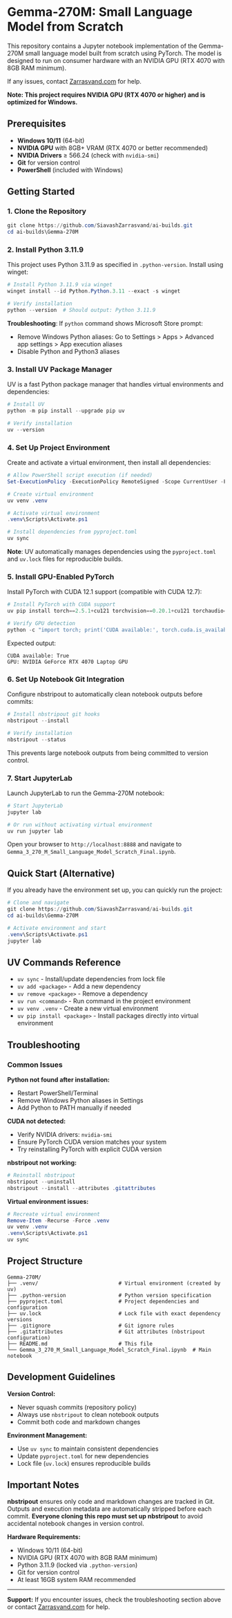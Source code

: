 # Gemma-270M: Small Language Model from Scratch

This repository contains a Jupyter notebook implementation of the Gemma-270M small language model built from scratch using PyTorch. The model is designed to run on consumer hardware with an NVIDIA GPU (RTX 4070 with 8GB RAM minimum).

If any issues, contact [Zarrasvand.com](https://zarrasvand.com) for help.

**Note: This project requires NVIDIA GPU (RTX 4070 or higher) and is optimized for Windows.**

## Prerequisites

- **Windows 10/11** (64-bit)
- **NVIDIA GPU** with 8GB+ VRAM (RTX 4070 or better recommended)
- **NVIDIA Drivers** ≥ 566.24 (check with `nvidia-smi`)
- **Git** for version control
- **PowerShell** (included with Windows)

## Getting Started

### 1. Clone the Repository

```powershell
git clone https://github.com/SiavashZarrasvand/ai-builds.git
cd ai-builds\Gemma-270M
```

### 2. Install Python 3.11.9

This project uses Python 3.11.9 as specified in `.python-version`. Install using winget:

```powershell
# Install Python 3.11.9 via winget
winget install --id Python.Python.3.11 --exact -s winget

# Verify installation
python --version  # Should output: Python 3.11.9
```

**Troubleshooting**: If `python` command shows Microsoft Store prompt:
- Remove Windows Python aliases: Go to Settings > Apps > Advanced app settings > App execution aliases
- Disable Python and Python3 aliases

### 3. Install UV Package Manager

UV is a fast Python package manager that handles virtual environments and dependencies:

```powershell
# Install UV
python -m pip install --upgrade pip uv

# Verify installation
uv --version
```

### 4. Set Up Project Environment

Create and activate a virtual environment, then install all dependencies:

```powershell
# Allow PowerShell script execution (if needed)
Set-ExecutionPolicy -ExecutionPolicy RemoteSigned -Scope CurrentUser -Force

# Create virtual environment
uv venv .venv

# Activate virtual environment
.venv\Scripts\Activate.ps1

# Install dependencies from pyproject.toml
uv sync
```

**Note**: UV automatically manages dependencies using the `pyproject.toml` and `uv.lock` files for reproducible builds.

### 5. Install GPU-Enabled PyTorch

Install PyTorch with CUDA 12.1 support (compatible with CUDA 12.7):

```powershell
# Install PyTorch with CUDA support
uv pip install torch==2.5.1+cu121 torchvision==0.20.1+cu121 torchaudio==2.5.1+cu121 --index-url https://download.pytorch.org/whl/cu121 --index-strategy unsafe-best-match --force-reinstall

# Verify GPU detection
python -c "import torch; print('CUDA available:', torch.cuda.is_available()); print('GPU:', torch.cuda.get_device_name(0) if torch.cuda.is_available() else 'No GPU')"
```

Expected output:
```
CUDA available: True
GPU: NVIDIA GeForce RTX 4070 Laptop GPU
```

### 6. Set Up Notebook Git Integration

Configure nbstripout to automatically clean notebook outputs before commits:

```powershell
# Install nbstripout git hooks
nbstripout --install

# Verify installation
nbstripout --status
```

This prevents large notebook outputs from being committed to version control.

### 7. Start JupyterLab

Launch JupyterLab to run the Gemma-270M notebook:

```powershell
# Start JupyterLab
jupyter lab

# Or run without activating virtual environment
uv run jupyter lab
```

Open your browser to `http://localhost:8888` and navigate to `Gemma_3_270_M_Small_Language_Model_Scratch_Final.ipynb`.

## Quick Start (Alternative)

If you already have the environment set up, you can quickly run the project:

```powershell
# Clone and navigate
git clone https://github.com/SiavashZarrasvand/ai-builds.git
cd ai-builds\Gemma-270M

# Activate environment and start
.venv\Scripts\Activate.ps1
jupyter lab
```

## UV Commands Reference

- `uv sync` - Install/update dependencies from lock file
- `uv add <package>` - Add a new dependency 
- `uv remove <package>` - Remove a dependency
- `uv run <command>` - Run command in the project environment
- `uv venv .venv` - Create a new virtual environment
- `uv pip install <package>` - Install packages directly into virtual environment

## Troubleshooting

### Common Issues

**Python not found after installation:**
- Restart PowerShell/Terminal
- Remove Windows Python aliases in Settings
- Add Python to PATH manually if needed

**CUDA not detected:**
- Verify NVIDIA drivers: `nvidia-smi`
- Ensure PyTorch CUDA version matches your system
- Try reinstalling PyTorch with explicit CUDA version

**nbstripout not working:**
```powershell
# Reinstall nbstripout
nbstripout --uninstall
nbstripout --install --attributes .gitattributes
```

**Virtual environment issues:**
```powershell
# Recreate virtual environment
Remove-Item -Recurse -Force .venv
uv venv .venv
.venv\Scripts\Activate.ps1
uv sync
```

## Project Structure

```
Gemma-270M/
├── .venv/                          # Virtual environment (created by uv)
├── .python-version                 # Python version specification
├── pyproject.toml                  # Project dependencies and configuration
├── uv.lock                         # Lock file with exact dependency versions
├── .gitignore                      # Git ignore rules
├── .gitattributes                  # Git attributes (nbstripout configuration)
├── README.md                       # This file
└── Gemma_3_270_M_Small_Language_Model_Scratch_Final.ipynb  # Main notebook
```

## Development Guidelines

**Version Control:**
- Never squash commits (repository policy)
- Always use `nbstripout` to clean notebook outputs
- Commit both code and markdown changes

**Environment Management:**
- Use `uv sync` to maintain consistent dependencies
- Update `pyproject.toml` for new dependencies
- Lock file (`uv.lock`) ensures reproducible builds

## Important Notes

**nbstripout** ensures only code and markdown changes are tracked in Git. Outputs and execution metadata are automatically stripped before each commit. **Everyone cloning this repo must set up nbstripout** to avoid accidental notebook changes in version control.

**Hardware Requirements:**
- Windows 10/11 (64-bit)
- NVIDIA GPU (RTX 4070 with 8GB RAM minimum)
- Python 3.11.9 (locked via `.python-version`)
- Git for version control
- At least 16GB system RAM recommended

---

**Support:** If you encounter issues, check the troubleshooting section above or contact [Zarrasvand.com](https://zarrasvand.com) for help.
